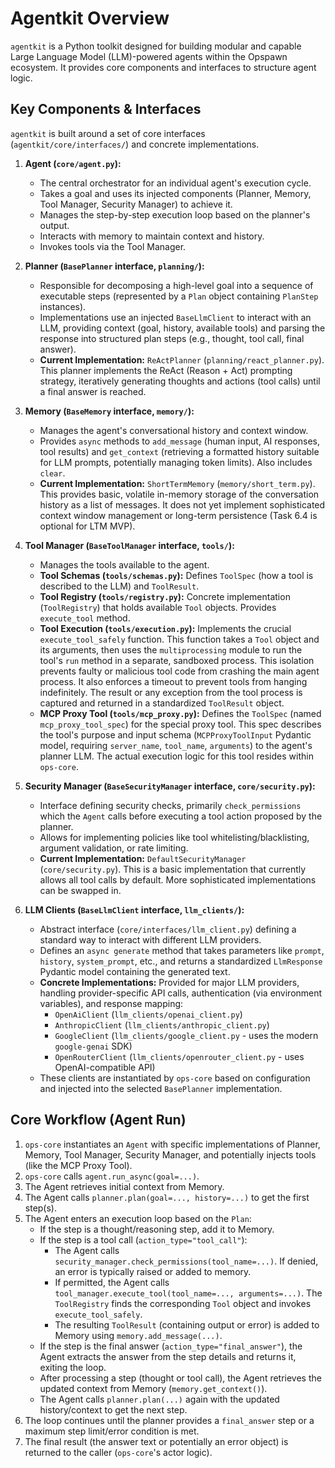 # Agentkit Overview

`agentkit` is a Python toolkit designed for building modular and capable Large Language Model (LLM)-powered agents within the Opspawn ecosystem. It provides core components and interfaces to structure agent logic.

## Key Components & Interfaces

`agentkit` is built around a set of core interfaces (`agentkit/core/interfaces/`) and concrete implementations.

1.  **Agent (`core/agent.py`):**
    -   The central orchestrator for an individual agent's execution cycle.
    -   Takes a goal and uses its injected components (Planner, Memory, Tool Manager, Security Manager) to achieve it.
    -   Manages the step-by-step execution loop based on the planner's output.
    -   Interacts with memory to maintain context and history.
    -   Invokes tools via the Tool Manager.

2.  **Planner (`BasePlanner` interface, `planning/`):**
    -   Responsible for decomposing a high-level goal into a sequence of executable steps (represented by a `Plan` object containing `PlanStep` instances).
    -   Implementations use an injected `BaseLlmClient` to interact with an LLM, providing context (goal, history, available tools) and parsing the response into structured plan steps (e.g., thought, tool call, final answer).
    -   **Current Implementation:** `ReActPlanner` (`planning/react_planner.py`). This planner implements the ReAct (Reason + Act) prompting strategy, iteratively generating thoughts and actions (tool calls) until a final answer is reached.

3.  **Memory (`BaseMemory` interface, `memory/`):**
    -   Manages the agent's conversational history and context window.
    -   Provides `async` methods to `add_message` (human input, AI responses, tool results) and `get_context` (retrieving a formatted history suitable for LLM prompts, potentially managing token limits). Also includes `clear`.
    -   **Current Implementation:** `ShortTermMemory` (`memory/short_term.py`). This provides basic, volatile in-memory storage of the conversation history as a list of messages. It does not yet implement sophisticated context window management or long-term persistence (Task 6.4 is optional for LTM MVP).

4.  **Tool Manager (`BaseToolManager` interface, `tools/`):**
    -   Manages the tools available to the agent.
    -   **Tool Schemas (`tools/schemas.py`):** Defines `ToolSpec` (how a tool is described to the LLM) and `ToolResult`.
    -   **Tool Registry (`tools/registry.py`):** Concrete implementation (`ToolRegistry`) that holds available `Tool` objects. Provides `execute_tool` method.
    -   **Tool Execution (`tools/execution.py`):** Implements the crucial `execute_tool_safely` function. This function takes a `Tool` object and its arguments, then uses the `multiprocessing` module to run the tool's `run` method in a separate, sandboxed process. This isolation prevents faulty or malicious tool code from crashing the main agent process. It also enforces a timeout to prevent tools from hanging indefinitely. The result or any exception from the tool process is captured and returned in a standardized `ToolResult` object.
    -   **MCP Proxy Tool (`tools/mcp_proxy.py`):** Defines the `ToolSpec` (named `mcp_proxy_tool_spec`) for the special proxy tool. This spec describes the tool's purpose and input schema (`MCPProxyToolInput` Pydantic model, requiring `server_name`, `tool_name`, `arguments`) to the agent's planner LLM. The actual execution logic for this tool resides within `ops-core`.

5.  **Security Manager (`BaseSecurityManager` interface, `core/security.py`):**
    -   Interface defining security checks, primarily `check_permissions` which the `Agent` calls before executing a tool action proposed by the planner.
    -   Allows for implementing policies like tool whitelisting/blacklisting, argument validation, or rate limiting.
    -   **Current Implementation:** `DefaultSecurityManager` (`core/security.py`). This is a basic implementation that currently allows all tool calls by default. More sophisticated implementations can be swapped in.

6.  **LLM Clients (`BaseLlmClient` interface, `llm_clients/`):**
    -   Abstract interface (`core/interfaces/llm_client.py`) defining a standard way to interact with different LLM providers.
    -   Defines an `async generate` method that takes parameters like `prompt`, `history`, `system_prompt`, etc., and returns a standardized `LlmResponse` Pydantic model containing the generated text.
    -   **Concrete Implementations:** Provided for major LLM providers, handling provider-specific API calls, authentication (via environment variables), and response mapping:
        -   `OpenAiClient` (`llm_clients/openai_client.py`)
        -   `AnthropicClient` (`llm_clients/anthropic_client.py`)
        -   `GoogleClient` (`llm_clients/google_client.py` - uses the modern `google-genai` SDK)
        -   `OpenRouterClient` (`llm_clients/openrouter_client.py` - uses OpenAI-compatible API)
    -   These clients are instantiated by `ops-core` based on configuration and injected into the selected `BasePlanner` implementation.

## Core Workflow (Agent Run)

1.  `ops-core` instantiates an `Agent` with specific implementations of Planner, Memory, Tool Manager, Security Manager, and potentially injects tools (like the MCP Proxy Tool).
2.  `ops-core` calls `agent.run_async(goal=...)`.
3.  The Agent retrieves initial context from Memory.
4.  The Agent calls `planner.plan(goal=..., history=...)` to get the first step(s).
5.  The Agent enters an execution loop based on the `Plan`:
    -   If the step is a thought/reasoning step, add it to Memory.
    -   If the step is a tool call (`action_type="tool_call"`):
        -   The Agent calls `security_manager.check_permissions(tool_name=...)`. If denied, an error is typically raised or added to memory.
        -   If permitted, the Agent calls `tool_manager.execute_tool(tool_name=..., arguments=...)`. The `ToolRegistry` finds the corresponding `Tool` object and invokes `execute_tool_safely`.
        -   The resulting `ToolResult` (containing output or error) is added to Memory using `memory.add_message(...)`.
    -   If the step is the final answer (`action_type="final_answer"`), the Agent extracts the answer from the step details and returns it, exiting the loop.
    -   After processing a step (thought or tool call), the Agent retrieves the updated context from Memory (`memory.get_context()`).
    -   The Agent calls `planner.plan(...)` again with the updated history/context to get the next step.
6.  The loop continues until the planner provides a `final_answer` step or a maximum step limit/error condition is met.
7.  The final result (the answer text or potentially an error object) is returned to the caller (`ops-core`'s actor logic).
